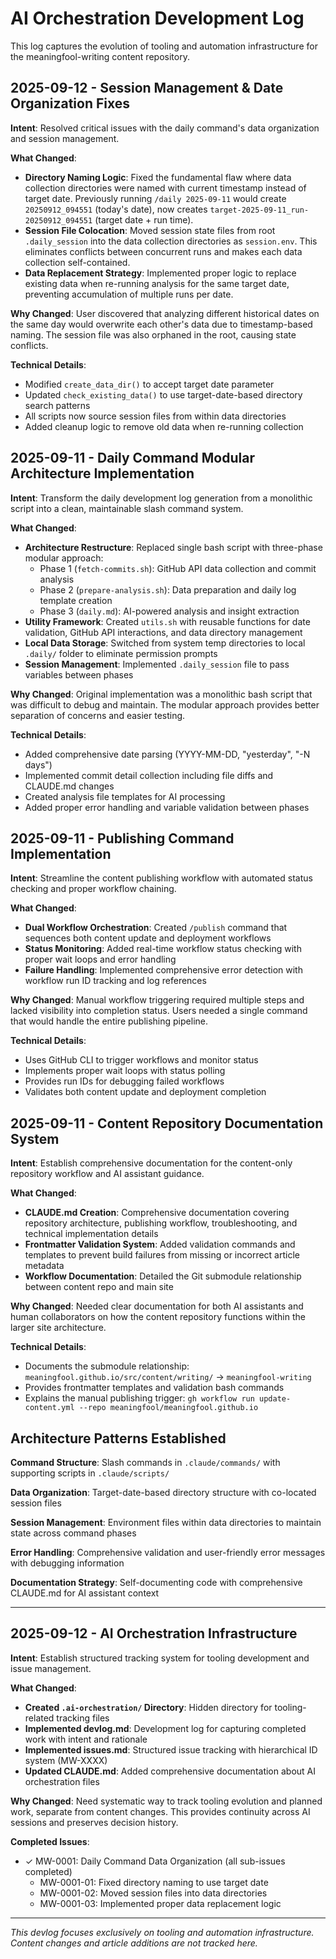 # AI Orchestration Development Log

This log captures the evolution of tooling and automation infrastructure for the meaningfool-writing content repository.

## 2025-09-12 - Session Management & Date Organization Fixes

**Intent**: Resolved critical issues with the daily command's data organization and session management.

**What Changed**:
- **Directory Naming Logic**: Fixed the fundamental flaw where data collection directories were named with current timestamp instead of target date. Previously running `/daily 2025-09-11` would create `20250912_094551` (today's date), now creates `target-2025-09-11_run-20250912_094551` (target date + run time).
- **Session File Colocation**: Moved session state files from root `.daily_session` into the data collection directories as `session.env`. This eliminates conflicts between concurrent runs and makes each data collection self-contained.
- **Data Replacement Strategy**: Implemented proper logic to replace existing data when re-running analysis for the same target date, preventing accumulation of multiple runs per date.

**Why Changed**: 
User discovered that analyzing different historical dates on the same day would overwrite each other's data due to timestamp-based naming. The session file was also orphaned in the root, causing state conflicts.

**Technical Details**:
- Modified `create_data_dir()` to accept target date parameter
- Updated `check_existing_data()` to use target-date-based directory search patterns  
- All scripts now source session files from within data directories
- Added cleanup logic to remove old data when re-running collection

## 2025-09-11 - Daily Command Modular Architecture Implementation

**Intent**: Transform the daily development log generation from a monolithic script into a clean, maintainable slash command system.

**What Changed**:
- **Architecture Restructure**: Replaced single bash script with three-phase modular approach:
  - Phase 1 (`fetch-commits.sh`): GitHub API data collection and commit analysis
  - Phase 2 (`prepare-analysis.sh`): Data preparation and daily log template creation  
  - Phase 3 (`daily.md`): AI-powered analysis and insight extraction
- **Utility Framework**: Created `utils.sh` with reusable functions for date validation, GitHub API interactions, and data directory management
- **Local Data Storage**: Switched from system temp directories to local `.daily/` folder to eliminate permission prompts
- **Session Management**: Implemented `.daily_session` file to pass variables between phases

**Why Changed**:
Original implementation was a monolithic bash script that was difficult to debug and maintain. The modular approach provides better separation of concerns and easier testing.

**Technical Details**:
- Added comprehensive date parsing (YYYY-MM-DD, "yesterday", "-N days")
- Implemented commit detail collection including file diffs and CLAUDE.md changes
- Created analysis file templates for AI processing
- Added proper error handling and variable validation between phases

## 2025-09-11 - Publishing Command Implementation

**Intent**: Streamline the content publishing workflow with automated status checking and proper workflow chaining.

**What Changed**:
- **Dual Workflow Orchestration**: Created `/publish` command that sequences both content update and deployment workflows
- **Status Monitoring**: Added real-time workflow status checking with proper wait loops and error handling
- **Failure Handling**: Implemented comprehensive error detection with workflow run ID tracking and log references

**Why Changed**:
Manual workflow triggering required multiple steps and lacked visibility into completion status. Users needed a single command that would handle the entire publishing pipeline.

**Technical Details**:
- Uses GitHub CLI to trigger workflows and monitor status
- Implements proper wait loops with status polling
- Provides run IDs for debugging failed workflows
- Validates both content update and deployment completion

## 2025-09-11 - Content Repository Documentation System

**Intent**: Establish comprehensive documentation for the content-only repository workflow and AI assistant guidance.

**What Changed**:
- **CLAUDE.md Creation**: Comprehensive documentation covering repository architecture, publishing workflow, troubleshooting, and technical implementation details
- **Frontmatter Validation System**: Added validation commands and templates to prevent build failures from missing or incorrect article metadata
- **Workflow Documentation**: Detailed the Git submodule relationship between content repo and main site

**Why Changed**:
Needed clear documentation for both AI assistants and human collaborators on how the content repository functions within the larger site architecture.

**Technical Details**:
- Documents the submodule relationship: `meaningfool.github.io/src/content/writing/` → `meaningfool-writing`
- Provides frontmatter templates and validation bash commands
- Explains the manual publishing trigger: `gh workflow run update-content.yml --repo meaningfool/meaningfool.github.io`

## Architecture Patterns Established

**Command Structure**: Slash commands in `.claude/commands/` with supporting scripts in `.claude/scripts/`

**Data Organization**: Target-date-based directory structure with co-located session files

**Session Management**: Environment files within data directories to maintain state across command phases

**Error Handling**: Comprehensive validation and user-friendly error messages with debugging information

**Documentation Strategy**: Self-documenting code with comprehensive CLAUDE.md for AI assistant context

---

## 2025-09-12 - AI Orchestration Infrastructure

**Intent**: Establish structured tracking system for tooling development and issue management.

**What Changed**:
- **Created `.ai-orchestration/` Directory**: Hidden directory for tooling-related tracking files
- **Implemented devlog.md**: Development log for capturing completed work with intent and rationale
- **Implemented issues.md**: Structured issue tracking with hierarchical ID system (MW-XXXX)
- **Updated CLAUDE.md**: Added comprehensive documentation about AI orchestration files

**Why Changed**:
Need systematic way to track tooling evolution and planned work, separate from content changes. This provides continuity across AI sessions and preserves decision history.

**Completed Issues**:
- ✓ MW-0001: Daily Command Data Organization (all sub-issues completed)
  - MW-0001-01: Fixed directory naming to use target date
  - MW-0001-02: Moved session files into data directories  
  - MW-0001-03: Implemented proper data replacement logic

---

*This devlog focuses exclusively on tooling and automation infrastructure. Content changes and article additions are not tracked here.*